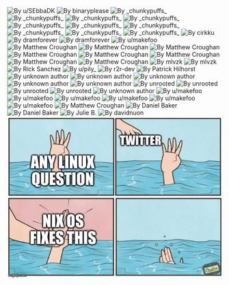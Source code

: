 <img src="the-declarative-trinity.webp" alt="By u/SEbbaDK"/>
<img src="my-nixos-setup.png" alt="By binaryplease"/>
<img src="before-and-after-nix.png" alt="By _chunkypuffs_"/>
<img src="hard-to-swallow-pills.png" alt="By _chunkypuffs_"/>
<img src="i-hate-docker.webp" alt="By _chunkypuffs_"/>
<img src="just-try-the-goddam-nix.webp" alt="By _chunkypuffs_"/>
<img src="nix-learning-curve.png" alt="By _chunkypuffs_"/>
<img src="nix-vs-gentoo.png" alt="By _chunkypuffs_"/>
<img src="nixos-deploy.png" alt="By _chunkypuffs_"/>
<img src="no-going-back.png" alt="By _chunkypuffs_"/>
<img src="random-repos.png" alt="By _chunkypuffs_"/>
<img src="whats-the-difference.webp" alt="By _chunkypuffs_"/>
<img src="nixos-dominos.png" alt="By cirkku"/>
<img src="nix-path-supports-urls.jpg" alt="By dramforever"/>
<img src="virtualbox-starts-compiling.jpg" alt="By dramforever"/>
<img src="stop-using-nixos.webp" alt="By u/makefoo"/>
<img src="config-not-entierly-declarative.png" alt="By Matthew Croughan"/>
<img src="debian-and-arch-bad.png" alt="By Matthew Croughan"/>
<img src="do-not-get-mad.png" alt="By Matthew Croughan"/>
<img src="eelco-nixpill.png" alt="By Matthew Croughan"/>
<img src="eelco-prism.apng" alt="By Matthew Croughan"/>
<img src="fleyks.png" alt="By Matthew Croughan"/>
<img src="mobile-nixos.png" alt="By Matthew Croughan"/>
<img src="who-would-win.png" alt="By Matthew Croughan"/>
<img src="nixos-shilling.png" alt="By mlvzk"/>
<img src="techy-kid.png" alt="By mlvzk"/>
<img src="nix-vs-fhs.png" alt="By Rick Sanchez"/>
<img src="quick-install-nixos.webp" alt="By u/pily_"/>
<img src="homer-nix-bush.gif" alt="By r2r-dev"/>
<img src="superiority-complex.png" alt="By Patrick Hilhorst"/>
<img src="nix-programming-socks.png" alt="By unknown author"/>
<img src="pinnacle-of-system-configuration.png" alt="By unknown author"/>
<img src="thank-you-for-changing-my-life.png" alt="By unknown author"/>
<img src="virgin-arch-vs-chad-nixos.png" alt="By unknown author"/>
<img src="heaviest-objects-in-the-universe.png" alt="By unknown author"/>
<img src="nagatoro-nix-pervert.png" alt="By unrooted"/>
<img src="nix-20min-adventure.png" alt="By unrooted"/>
<img src="nixenv-vs-nixshell.png" alt="By unrooted"/>
<img src="org-vs-com.png" alt="By unrooted"/>
<img src="hermetic-tooling.jpg" alt="By unknown author"/>
<img src="nixos-at-home.jpg" alt="By u/makefoo"/>
<img src="aarch64-joke.jpg" alt="By u/makefoo"/>
<img src="dark-secret-nixpkgs.png" alt="By u/makefoo"/>
<img src="electron.jpg" alt="By u/makefoo"/>
<img src="pr-open.jpg" alt="By u/makefoo"/>
<img src="stay-on-freenode.jpg" alt="By u/makefoo"/>
<img src="they-dont-know-im-reproducible.png" alt="By Matthew Croughan"/>
<img src="nix-god.jpg" alt="By Daniel Baker"/>
<img src="flake-magic.png" alt="By Daniel Baker"/>
<img src="averagenixfan.png" alt="By Julie B."/>
<img src="legend-of-nixos.png" alt="By davidnuon"/>
<img src="nixos-fixes-this.jpg" alt="By typecraft"/>